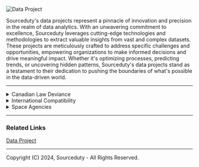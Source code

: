![Data Project](https://github.com/sourceduty/Data_Projects/assets/123030236/663c60d3-4260-4c1a-bad2-5210af792dda)

Sourceduty's data projects represent a pinnacle of innovation and precision in the realm of data analytics. With an unwavering commitment to excellence, Sourceduty leverages cutting-edge technologies and methodologies to extract valuable insights from vast and complex datasets. These projects are meticulously crafted to address specific challenges and opportunities, empowering organizations to make informed decisions and drive meaningful impact. Whether it's optimizing processes, predicting trends, or uncovering hidden patterns, Sourceduty's data projects stand as a testament to their dedication to pushing the boundaries of what's possible in the data-driven world.

***

<details><summary>Canadian Law Deviance</summary>
<br>

### Canadian Law Deviance
#
### Federal and Provincial Laws

Canadian provincial and federal laws constitute a complex legal framework that governs various aspects of life within the country. The federal government enacts laws that apply across all provinces and territories, addressing matters such as criminal justice, immigration, and national defense. Meanwhile, each province has the authority to create its own legislation concerning areas like education, healthcare, and transportation. This division of powers between federal and provincial jurisdictions ensures that laws are tailored to meet the diverse needs and preferences of different regions while maintaining a cohesive national legal system.

#
### National Law Harmonization

Despite efforts to harmonize laws across Canada, inconsistencies persist due to the decentralized nature of the country's legal system. These disparities can lead to confusion and complications, especially for individuals and businesses operating across provincial borders. Variations in regulations regarding taxation, environmental protection, and social policies can create challenges for compliance and enforcement. Additionally, differences in legal interpretations and enforcement practices may result in unequal treatment of individuals under the law, undermining the principle of equal justice for all Canadians.

#
### Comparing Federal Laws in Each Province

Comparing each province to every other province in Canada reveals a multitude of inconsistencies in laws and regulations, reflecting the diverse social, economic, and geographical contexts across the country. For instance, when examining environmental laws, British Columbia stands out for its comprehensive regulations aimed at protecting its natural resources, including stringent policies on logging and carbon emissions. In contrast, Alberta's laws often prioritize the development of its oil and gas industry, leading to less stringent environmental standards and a greater focus on resource extraction. This discrepancy underscores the ongoing tension between environmental conservation and economic development in Canada.

Turning to labor laws, Ontario's Employment Standards Act provides robust protections for workers, including provisions for minimum wage, paid vacation, and parental leave. However, in provinces like Saskatchewan and Manitoba, labor laws may be less stringent, leading to disparities in worker rights and workplace conditions. Variations in healthcare policies further highlight inconsistencies across provinces. Quebec's healthcare system, for example, offers universal coverage for prescription drugs through its public drug plan, while other provinces like Ontario rely more on private insurance or out-of-pocket payments for medication expenses. These differences can have significant implications for residents' access to healthcare services and the financial burden of medical care.

In terms of education, Ontario boasts one of the largest public education systems in Canada, with a strong emphasis on curriculum standards and teacher certification. Conversely, provinces like Newfoundland and Labrador may face challenges in maintaining comparable educational quality due to smaller populations and more dispersed communities. Variations in education funding and curriculum development can result in differences in academic outcomes and opportunities for students across provinces.

Overall, while efforts have been made to promote consistency and harmonization in Canadian laws, the decentralized nature of the country's legal system inevitably leads to disparities in regulations and policies. Addressing these inconsistencies requires ongoing collaboration and dialogue between federal and provincial governments to ensure that all Canadians have equal access to justice, opportunities, and essential services regardless of where they reside.

#
### Detailed Analysis of Inconsistencies

To complete a detailed analysis of inconsistencies in laws and regulations across Canadian provinces, as described, you would need comprehensive, quantifiable data for each province in several specific policy areas. This would include:

1. Environmental Laws: Data on the stringency of regulations related to natural resource management, pollution controls, and carbon emissions. This could be measured by the number of regulations, their enforcement levels, and any penalties imposed for violations.

2. Labor Laws: Information on worker protections such as minimum wage rates, paid vacation entitlements, parental leave policies, and other employment standards. Each province's compliance with these laws and the level of benefits provided could be quantified.

3. Healthcare Policies: Details on the coverage provided by provincial healthcare systems, including the extent of public health insurance, coverage for prescription drugs, and availability of medical services. Metrics might include the percentage of healthcare costs covered by the government versus out-of-pocket expenses.

4. Education Systems: Data on educational quality and funding across provinces, including pupil-teacher ratios, funding per student, curriculum standards, and graduation rates.

Each category would require data collection from provincial government reports, academic studies, and possibly data released by national agencies like Statistics Canada. The analysis would involve creating indices or scoring systems to compare these data points across provinces, thereby highlighting discrepancies and aligning them with qualitative descriptions of each province's policies.

#
### Project Plan Concept

To successfully develop a data project analyzing inconsistencies in laws and regulations across Canadian provinces, you can follow this structured plan:

1. Project Definition and Scope

- Objective: Define the specific goals of the project. For example, "Identify and quantify differences in environmental laws, labor laws, healthcare policies, and education systems across Canadian provinces."

- Scope: Determine the breadth of the project, including which provinces and territories to include and which specific aspects of the laws and policies will be analyzed.

2. Data Requirements and Collection

- Data Identification: List the types of data needed, such as legal texts, government reports, policy summaries, and statistical data from credible sources like Statistics Canada.

- Data Sources: Identify potential sources for each data type, including government websites, academic databases, and direct inquiries to provincial authorities.

- Data Collection: Develop a methodology for how data will be gathered, considering automated data scraping, manual collection, and requests for access to restricted databases.

<br>    
</details>

<details><summary>International Compatibility</summary>
<br>

[International Compatibility](https://github.com/sourceduty/International_Compatibility)

<br>    
</details>

<details><summary>Space Agencies</summary>
<br>

[Space Agencies](https://github.com/sourceduty/Space_Agencies)

<br>    
</details>

***
### Related Links

[Data Project](https://chat.openai.com/g/g-Rwc3ikNU7-data-project)

***
Copyright (C) 2024, Sourceduty - All Rights Reserved.
